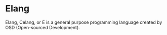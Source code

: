 # Elang
Elang, Celang, or E is a general purpose programming language created by OSD (Open-sourced Development).